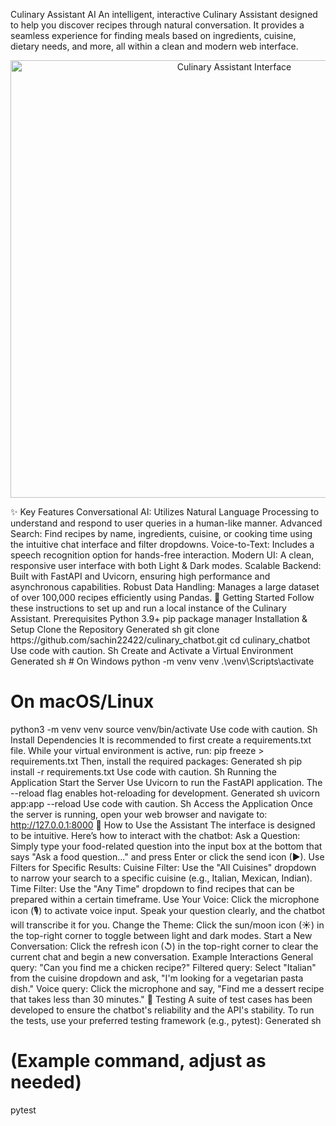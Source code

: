 Culinary Assistant AI
An intelligent, interactive Culinary Assistant designed to help you discover recipes through natural conversation. It provides a seamless experience for finding meals based on ingredients, cuisine, dietary needs, and more, all within a clean and modern web interface.
<br>
<p align="center">
<img src="https://i.imgur.com/qUaP08J.png" alt="Culinary Assistant Interface" width="700"/>
</p>
✨ Key Features
Conversational AI: Utilizes Natural Language Processing to understand and respond to user queries in a human-like manner.
Advanced Search: Find recipes by name, ingredients, cuisine, or cooking time using the intuitive chat interface and filter dropdowns.
Voice-to-Text: Includes a speech recognition option for hands-free interaction.
Modern UI: A clean, responsive user interface with both Light & Dark modes.
Scalable Backend: Built with FastAPI and Uvicorn, ensuring high performance and asynchronous capabilities.
Robust Data Handling: Manages a large dataset of over 100,000 recipes efficiently using Pandas.
🚀 Getting Started
Follow these instructions to set up and run a local instance of the Culinary Assistant.
Prerequisites
Python 3.9+
pip package manager
Installation & Setup
Clone the Repository
Generated sh
git clone https://github.com/sachin22422/culinary_chatbot.git
cd culinary_chatbot
Use code with caution.
Sh
Create and Activate a Virtual Environment
Generated sh
# On Windows
python -m venv venv
.\venv\Scripts\activate

# On macOS/Linux
python3 -m venv venv
source venv/bin/activate
Use code with caution.
Sh
Install Dependencies
It is recommended to first create a requirements.txt file. While your virtual environment is active, run: pip freeze > requirements.txt
Then, install the required packages:
Generated sh
pip install -r requirements.txt
Use code with caution.
Sh
Running the Application
Start the Server
Use Uvicorn to run the FastAPI application. The --reload flag enables hot-reloading for development.
Generated sh
uvicorn app:app --reload
Use code with caution.
Sh
Access the Application
Once the server is running, open your web browser and navigate to:
http://127.0.0.1:8000
📖 How to Use the Assistant
The interface is designed to be intuitive. Here’s how to interact with the chatbot:
Ask a Question:
Simply type your food-related question into the input box at the bottom that says "Ask a food question..." and press Enter or click the send icon (▶).
Use Filters for Specific Results:
Cuisine Filter: Use the "All Cuisines" dropdown to narrow your search to a specific cuisine (e.g., Italian, Mexican, Indian).
Time Filter: Use the "Any Time" dropdown to find recipes that can be prepared within a certain timeframe.
Use Your Voice:
Click the microphone icon (🎙️) to activate voice input. Speak your question clearly, and the chatbot will transcribe it for you.
Change the Theme:
Click the sun/moon icon (☀) in the top-right corner to toggle between light and dark modes.
Start a New Conversation:
Click the refresh icon (↺) in the top-right corner to clear the current chat and begin a new conversation.
Example Interactions
General query: "Can you find me a chicken recipe?"
Filtered query: Select "Italian" from the cuisine dropdown and ask, "I'm looking for a vegetarian pasta dish."
Voice query: Click the microphone and say, "Find me a dessert recipe that takes less than 30 minutes."
🧪 Testing
A suite of test cases has been developed to ensure the chatbot's reliability and the API's stability. To run the tests, use your preferred testing framework (e.g., pytest):
Generated sh
# (Example command, adjust as needed)
pytest
